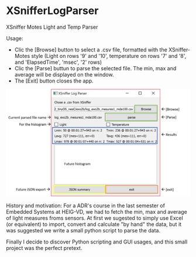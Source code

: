 # XSnifferLogParser
XSniffer Motes Light and Temp Parser

Usage: 

- Clic the [Browse] button to select a .csv file, formatted with the XSniffer-Motes style (Light on rows '9' and '10', temperature on rows '7' and '8', and 'ElapsedTime', 'msec', '2' rows)
- Clic the [Parse] buttun to parse the selected file. The min, max and average will be displayed on the window.
- The [Exit] button closes the app.


![text parsing](screens/GUI_details.png)

History and motivation:
For a ADR's course in the last semester of Embedded Systems at HEIG-VD, we had to fetch the min, max and average of light measures froms sensors.
At first we sugested to simply use Excel (or equivalent) to import, convert and calculate "by hand" the data, but it was suggested we write a small python script to parse the data.

Finally I decide to discover Python scripting and GUI usages, and this small project was the perfect pretext.
